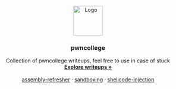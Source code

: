 <!-- PROJECT LOGO -->
<br />
<div align="center">
  <a href="https://github.com/othneildrew/Best-README-Template">
    <img src="https://avatars.githubusercontent.com/u/42601809?s=200&v=4" alt="Logo" width="80" height="80">
  </a>

  
  <h3 align="center">pwncollege</h3>

  <p align="center">
    Collection of pwncollege writeups, feel free to use in case of stuck
    <br />
    <a href="/"><strong>Explore writeups »</strong></a>
    <br />
    <br />
    <a href="https://github.com/eroloo/ctf/tree/main/pwncollege/assembly-refresher">assembly-refresher</a>
    ·
    <a href="https://github.com/eroloo/ctf/tree/main/pwncollege/sandboxing">sandboxing</a>
    ·
    <a href="https://github.com/eroloo/ctf/tree/main/pwncollege/shellcode-injection">shellcode-injection</a>
  </p>


</div>
